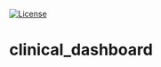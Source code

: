 [![License](https://img.shields.io/badge/License-GPL%203.0-green)](https://opensource.org/licenses/GPL-3.0)

# clinical_dashboard
 
